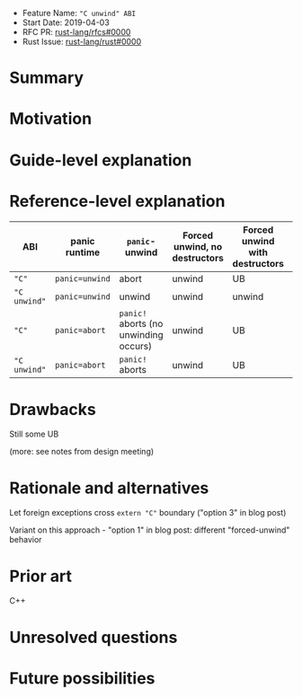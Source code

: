 - Feature Name: `"C unwind" ABI`
- Start Date: 2019-04-03
- RFC PR: [rust-lang/rfcs#0000](https://github.com/rust-lang/rfcs/pull/0000)
- Rust Issue: [rust-lang/rust#0000](https://github.com/rust-lang/rust/issues/0000)

# Summary
[summary]: #summary

# Motivation
[motivation]: #motivation

# Guide-level explanation
[guide-level-explanation]: #guide-level-explanation

# Reference-level explanation
[reference-level-explanation]: #reference-level-explanation

| ABI          | panic runtime  | `panic`-unwind                        | Forced unwind, no destructors | Forced unwind with destructors | Other foreign unwind |
| ------------ | -------------- | ------------------------------------- | ----------------------------- | ------------------------------ | -------------------- |
| `"C"`        | `panic=unwind` | abort                                 | unwind                        | UB                             | UB                   |
| `"C unwind"` | `panic=unwind` | unwind                                | unwind                        | unwind                         | unwind               |
| `"C"`        | `panic=abort`  | `panic!` aborts (no unwinding occurs) | unwind                        | UB                             | UB                   |
| `"C unwind"` | `panic=abort`  | `panic!` aborts                       | unwind                        | UB                             | abort                |

# Drawbacks
[drawbacks]: #drawbacks

Still some UB

(more: see notes from design meeting)

# Rationale and alternatives
[rationale-and-alternatives]: #rationale-and-alternatives

Let foreign exceptions cross `extern "C"` boundary ("option 3" in blog post)

Variant on this approach - "option 1" in blog post: different "forced-unwind"
behavior

# Prior art
[prior-art]: #prior-art

C++

# Unresolved questions
[unresolved-questions]: #unresolved-questions



# Future possibilities
[future-possibilities]: #future-possibilities

